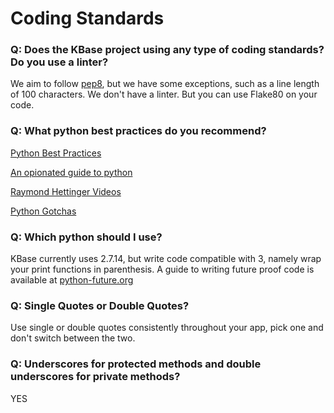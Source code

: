 # Coding Standards

### Q: Does the KBase project using any type of coding standards? Do you use a linter?

We aim to follow [pep8](https://www.python.org/dev/peps/pep-0008/#programming-recommendations), but we have some exceptions,
such as a line length of 100 characters. We don't have a linter. But you can use Flake80 on your code. 

### Q: What python best practices do you recommend?

[Python Best Practices](https://gist.github.com/sloria/7001839)

[An opionated guide to python](http://docs.python-guide.org/en/latest/writing/structure/#object-oriented-programming)

[Raymond Hettinger Videos](http://pyvideo.org/speaker/raymond-hettinger.html)

[Python Gotchas](https://www.toptal.com/python/top-10-mistakes-that-python-programmers-make)

### Q: Which python should I use?

KBase currently uses 2.7.14, but write code compatible with 3, namely wrap your print functions in parenthesis. A guide to writing future proof code is available at
[python-future.org](http://python-future.org/compatible_idioms.html)

### Q: Single Quotes or Double Quotes?
Use single or double quotes consistently throughout your app, pick one and don't switch between the two.

### Q: Underscores for protected methods and double underscores for private methods?
YES



